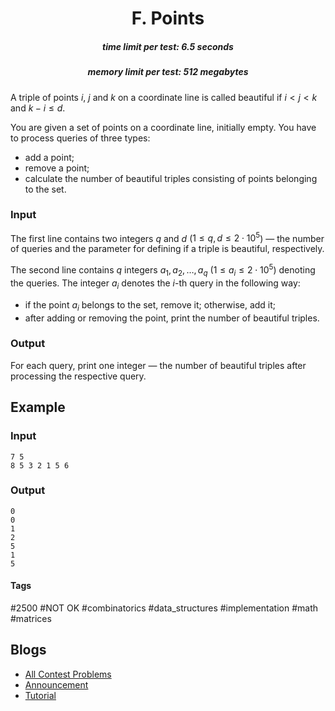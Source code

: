 <h1 style='text-align: center;'> F. Points</h1>

<h5 style='text-align: center;'>time limit per test: 6.5 seconds</h5>
<h5 style='text-align: center;'>memory limit per test: 512 megabytes</h5>

A triple of points $i$, $j$ and $k$ on a coordinate line is called beautiful if $i < j < k$ and $k - i \le d$.

You are given a set of points on a coordinate line, initially empty. You have to process queries of three types:

* add a point;
* remove a point;
* calculate the number of beautiful triples consisting of points belonging to the set.
### Input

The first line contains two integers $q$ and $d$ ($1 \le q, d \le 2 \cdot 10^5$) — the number of queries and the parameter for defining if a triple is beautiful, respectively.

The second line contains $q$ integers $a_1, a_2, \dots, a_q$ ($1 \le a_i \le 2 \cdot 10^5$) denoting the queries. The integer $a_i$ denotes the $i$-th query in the following way:

* if the point $a_i$ belongs to the set, remove it; otherwise, add it;
* after adding or removing the point, print the number of beautiful triples.
### Output

For each query, print one integer — the number of beautiful triples after processing the respective query.

## Example

### Input


```text
7 5
8 5 3 2 1 5 6
```
### Output


```text
0
0
1
2
5
1
5
```


#### Tags 

#2500 #NOT OK #combinatorics #data_structures #implementation #math #matrices 

## Blogs
- [All Contest Problems](../Educational_Codeforces_Round_131_(Rated_for_Div._2).md)
- [Announcement](../blogs/Announcement.md)
- [Tutorial](../blogs/Tutorial.md)

